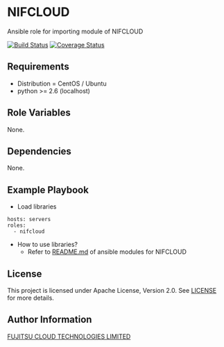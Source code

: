 NIFCLOUD
=========

Ansible role for importing module of NIFCLOUD

[![Build Status](https://travis-ci.org/nifcloud/ansible-role-nifcloud.svg?branch=master)](https://travis-ci.org/nifcloud/ansible-role-nifcloud)
[![Coverage Status](https://coveralls.io/repos/github/nifcloud/ansible-role-nifcloud/badge.svg?branch=master)](https://coveralls.io/github/nifcloud/ansible-role-nifcloud?branch=master)

Requirements
------------

* Distribution = CentOS / Ubuntu
* python >= 2.6 (localhost)

Role Variables
--------------

None.

Dependencies
------------

None.

Example Playbook
----------------

* Load libraries
```
hosts: servers
roles:
  - nifcloud
```

* How to use libraries?
  * Refer to [README.md](library/README.md) of ansible modules for NIFCLOUD

License
-------

This project is licensed under Apache License, Version 2.0. See [LICENSE](/LICENSE.txt) for more details.

Author Information
------------------

[FUJITSU CLOUD TECHNOLOGIES LIMITED](http://fjct.fujitsu.com/)
